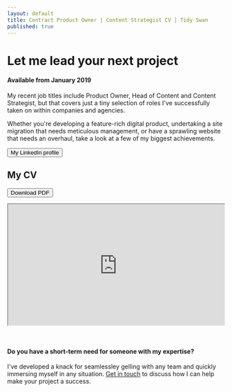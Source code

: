 ```yaml
---
layout: default
title: Contract Product Owner | Content Strategist CV | Tidy Swan
published: true
---
```


# Let me lead your next project

#### Available from January 2019

My recent job titles include Product Owner, Head of Content and Content Strategist, but that covers just a tiny selection of roles I've successfully taken on within companies and agencies.

Whether you're developing a feature-rich digital product, undertaking a site migration that needs meticulous management, or have a sprawling website that needs an overhaul, take a look at a few of my biggest achievements.

<a href="https://www.linkedin.com/in/dannychadburn/" target="_blank"><button class="button">My LinkedIn profile</button></a>

## My CV

<a href="https://drive.google.com/file/d/1i7DcEVEZHrHPi5TwqTzrfX_4YTOf1i89/view" target="_blank"><button class="button">Download PDF</button></a>

<style>.embed-container { position: relative; padding-bottom: 56.25%; height: 0; overflow: hidden; max-width: 100%; } .embed-container iframe, .embed-container object, .embed-container embed { position: absolute; top: 0; left: 0; width: 100%; height: 100%; }</style><div class='embed-container'><iframe src="https://drive.google.com/file/d/1i7DcEVEZHrHPi5TwqTzrfX_4YTOf1i89/preview"></iframe></div>

&nbsp;

#### Do you have a short-term need for someone with my expertise?

I've developed a knack for seamlessley gelling with any team and quickly immersing myself in any situation. [Get in touch](/contact) to discuss how I can help make your project a success.
